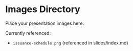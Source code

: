 # Images Directory

Place your presentation images here.

Currently referenced:
- `issuance-schedule.png` (referenced in slides/index.md)

